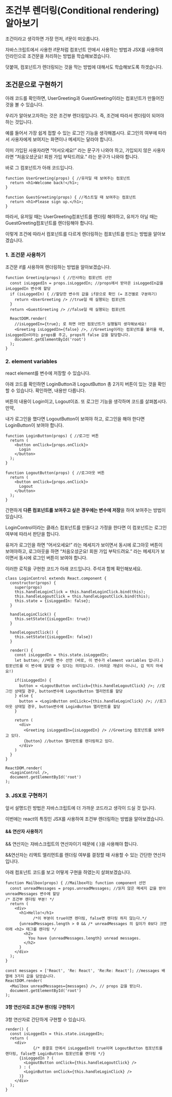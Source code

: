 # 조건부 렌더링(Conditional rendering) 알아보기

조건이라고 생각하면 가장 먼저, if문이 떠오릅니다. 

자바스크립트에서 사용한 if문처럼 컴포넌트 안에서 사용하는 방법과 JSX를 사용하여 인라인으로 조건문을 처리하는 방법을 학습해보겠습니다. 

덧붙여, 컴포넌트가 렌더링되는 것을 막는 방법에 대해서도 학습해보도록 하겟습니다.

## 조건문으로 구현하기

아래 코드를 확인하면, UserGreeting과 GuestGreeting이라는 컴포넌트가 만들어진 것을 볼 수 있습니다. 

우리가 알아보고자하는 것은 조건부 렌더링입니다. 즉, 조건에 따라서 렌더링이 되어야 하는 것입니다.

예를 들어서 가장 쉽게 접할 수 있는 로그인 기능을 생각해봅시다. 로그인의 여부에 따라서 사용자에게 보여지는 화면이나 메세지는 달라야 합니다. 

이미 가입된 사용자라면 “어서오세요!” 라는 문구가 나와야 하고, 가입되지 않은 사용자라면 “처음오셨군요! 회원 가입 부탁드려요.” 라는 문구가 나와야 합니다. 

바로 그 컴포넌트가 아래 코드입니다.
```
function UserGreeting(props) { //유저일 때 보여주는 컴포넌트
  return <h1>Welcome back!</h1>;
}

function GuestGreeting(props) { //게스트일 때 보여주는 컴포넌트
  return <h1>Please sign up.</h1>;
}
```

따라서, 유저일 때는 UserGreeting컴포넌트를 렌더링 해야하고, 유저가 아닐 때는 GuestGreeting컴포넌트를 렌더링해야 합니다. 

이렇게 조건에 따라서 컴포넌트를 다르게 렌더링하는 컴포넌트를 만드는 방법을 알아보겠습니다.

### 1. 조건문 사용하기

조건문 if를 사용하여 렌더링하는 방법을 알아보겠습니다.
```
function Greeting(props) { //인사하는 컴포넌트 선언
  const isLoggedIn = props.isLoggedIn; //props에서 받아온 isLoggedIn값을 inLoggedIn 변수에 할당
  if (isLoggedIn) { //할당한 변수의 값을 if문으로 확인 (= 조건별로 구분하기)
    return <UserGreeting /> //true일 때 실행되는 컴포넌트
  }
  return <GuestGreeting /> //false일 때 실행되는 컴포넌트

  ReactDOM.render(
    //isLoggedIn={true}; 로 하면 어떤 컴포넌트가 실행될지 생각해보세요!
    <Greeting isLoggedIn={false} />, //Greeting이라는 컴포넌트를 불러올 때, isLoggedIn이라는 props를 주고, props의 false 값을 할당합니다.
    document.getElementById('root')
  );
}
```
### 2. element variables

react element를 변수에 저장할 수 있습니다.

아래 코드를 확인하면 LoginButton과 LogoutButton 총 2가지 버튼이 있는 것을 확인할 수 있습니다. 확인하면, 내용만 다릅니다. 

버튼의 내용이 Login이고, Logout이죠. 또 로그인 기능을 생각하며 코드를 살펴봅시다. 만약, 

내가 로그인을 했다면 LogoutButton이 보여야 하고, 로그인을 해야 한다면 LoginButton이 보여야 합니다.
```
function LoginButton(props) { //로그인 버튼
  return (
    <button onClick={props.onClick}>
      Login
    </button>
  );
}

function LogoutButton(props) { //로그아웃 버튼
  return (
    <button onClick={props.onClick}>
      Logout
    </button>
  );
}
```


간편하게 **다른 컴포넌트를 보여주고 싶은 경우에는 변수에 저장**을 하여 보여주는 방법이 있습니다. 

LoginControl이라는 클래스 컴포넌트를 만들다고 가정을 한다면 이 컴포넌트는 로그인 여부에 따라서 판단을 합니다. 

유저가 로그인을 하면 “어서오세요!” 라는 메세지가 보이면서 동시에 로그아웃 버튼이 보여야하고, 로그아웃을 하면 “처음오셨군요! 회원 가입 부탁드려요.” 라는 메세지가 보이면서 동시에 로그인 버튼이 보여야 합니다. 

이러한 로직을 구현한 코드가 아래 코드입니다. 주석과 함께 확인해보세요.
```
class LoginControl extends React.component {
  constructor(props) {
    super(props)
    this.handleLoginClick = this.handleLoginClick.bind(this);
    this.handleLogoutClick = this.handleLogoutClick.bind(this);
    this.state = {isLoggedIn: false};
  }

  handleLoginClick() {
    this.setState({isLoggedIn: true})
  }

  handleLogoutClick() {
    this.setState({isLoggedIn: false})
  }

  render() {
    const isLoggedIn = this.state.isLoggedIn;
    let button; //버튼 변수 선언 (바로, 이 변수가 element variables 입니다.) 컴포넌트를 이 변수에 할당할 수 있다는 의미입니다. (어려운 개념이 아니니, 겁 먹지 마세요!)

    if(isLoggedIn) {
      button = <LogoutButton onClick={this.handleLogoutClick} />; //로그인 상태일 경우, button변수에 LogoutButton 엘리먼트를 할당
    } else {
      button = <LoginButton onCLickc={this.handleLoginClick} />; //로그 아웃 상태일 경우, button변수에 LoginButton 엘리먼트를 할당
    }

    return (
      <div>
        <Greeting isLoggedIn={isLoggedIn} /> //Greeting 컴포넌트를 보여주고 있다.
        {button} //button 엘리먼트를 렌더링하고 있다.
      </div>
    )
  }
}

ReactDOM.render(
  <LoginControl />,
  document.getElementById('root')
);
```

### 3. JSX로 구현하기

앞서 설명드린 방법은 자바스크립트에 더 가까운 코드라고 생각이 드실 것 입니다. 

이번에는 react의 특징인 JSX를 사용하여 조건부 렌더링하는 방법을 알아보겠습니다.

#### && 연산자 사용하기

&& 연산자는 자바스크립트의 연산자이기 때문에 { }을 사용해야 합니다. 

&&연산자는 리액트 엘리먼트를 렌더링 여부를 결정할 때 사용할 수 있는 간단한 연산자입니다. 

아래 컴포넌트 코드를 보고 어떻게 구현을 하였는지 살펴보겠습니다.

```
function Mailbox(props) { //Mailbox라는 function component 선언
  const unreadMessages = props.unreadMessages; //읽지 않은 메세지 값을 받아 unreadMessages 변수에 할당
/* 조건부 렌더링 부분! */
  return (
    <div>
      <h1>Hello!</h1>
            /*이 부분이 true이면 렌더링, false면 렌더링 하지 않는다.*/
      {unreadMessages.length > 0 && /* unreadMessages 의 길이가 0보다 크면 아래 <h2> 태그를 렌더링 */
        <h2>
          You have {unreadMessages.length} unread messages.
        </h2>
      }
    </div>
  );
}

const messages = ['React', 'Re: React', 'Re:Re: React']; //messages 배열에 3가지 값을 담았습니다.
ReactDOM.render(
  <Mailbox unreadMessages={messages} />, // props 값을 받는다.
  document.getElementById('root')
);
```

#### 3항 연산자로 조건부 렌더링 구현하기

3항 연산자로 간단하게 구현할 수 있습니다.
```
render() {
  const isLoggedIn = this.state.isLoggedIn;
  return (
    <div>
            {/* 중괄호 안에서 isLoggedIn이 true이며 LogoutButton 컴포넌트를 렌더링, false면 LoginButton 컴포넌트를 렌더링 */}
      {isLoggedIn ? ( 
        <LogoutButton onClick={this.handleLogoutClick} />
      ) : (
        <LoginButton onClick={this.handleLoginClick} />
      )}
    </div>
  );
}
```
